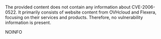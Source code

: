 The provided content does not contain any information about CVE-2006-0522. It primarily consists of website content from OVHcloud and Flexera, focusing on their services and products. Therefore, no vulnerability information is present.

NOINFO